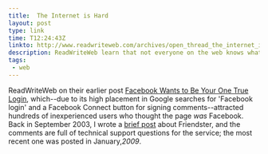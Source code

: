 ```yaml
---
title:  The Internet is Hard
layout: post
type: link
time: T12:24:43Z
linkto: http://www.readwriteweb.com/archives/open_thread_the_internet_is_hard.php 
description: ReadWriteWeb learn that not everyone on the web knows what they're doing.
tags: 
 - web
---
```


ReadWriteWeb on their earlier post [Facebook Wants to Be Your One True Login](http://www.readwriteweb.com/archives/facebook_wants_to_be_your_one_true_login.php), which--due to its high placement in Google searches for 'Facebook login' and a Facebook Connect button for signing comments--attracted hundreds of inexperienced users who thought the page _was_ Facebook. Back in September 2003, I wrote a [brief post](http://submitresponse.co.uk/weblog/2003/09/04/friendster/) about Friendster, and the comments are full of technical support questions for the service; the most recent one was posted in January,_2009_.
